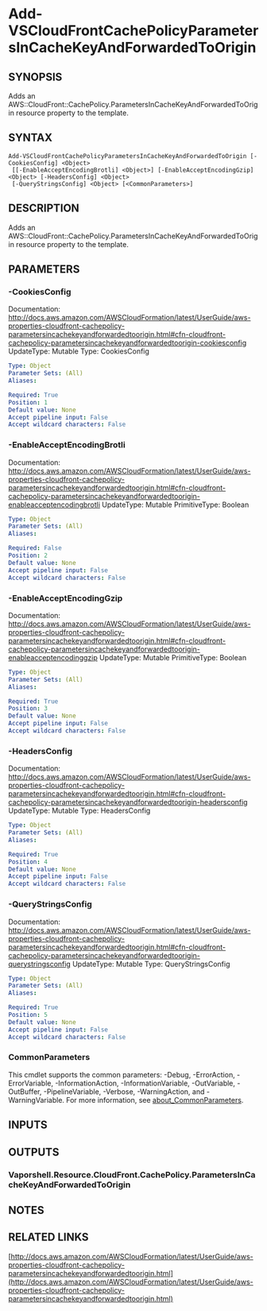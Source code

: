 # Add-VSCloudFrontCachePolicyParametersInCacheKeyAndForwardedToOrigin

## SYNOPSIS
Adds an AWS::CloudFront::CachePolicy.ParametersInCacheKeyAndForwardedToOrigin resource property to the template.

## SYNTAX

```
Add-VSCloudFrontCachePolicyParametersInCacheKeyAndForwardedToOrigin [-CookiesConfig] <Object>
 [[-EnableAcceptEncodingBrotli] <Object>] [-EnableAcceptEncodingGzip] <Object> [-HeadersConfig] <Object>
 [-QueryStringsConfig] <Object> [<CommonParameters>]
```

## DESCRIPTION
Adds an AWS::CloudFront::CachePolicy.ParametersInCacheKeyAndForwardedToOrigin resource property to the template.

## PARAMETERS

### -CookiesConfig
Documentation: http://docs.aws.amazon.com/AWSCloudFormation/latest/UserGuide/aws-properties-cloudfront-cachepolicy-parametersincachekeyandforwardedtoorigin.html#cfn-cloudfront-cachepolicy-parametersincachekeyandforwardedtoorigin-cookiesconfig
UpdateType: Mutable
Type: CookiesConfig

```yaml
Type: Object
Parameter Sets: (All)
Aliases:

Required: True
Position: 1
Default value: None
Accept pipeline input: False
Accept wildcard characters: False
```

### -EnableAcceptEncodingBrotli
Documentation: http://docs.aws.amazon.com/AWSCloudFormation/latest/UserGuide/aws-properties-cloudfront-cachepolicy-parametersincachekeyandforwardedtoorigin.html#cfn-cloudfront-cachepolicy-parametersincachekeyandforwardedtoorigin-enableacceptencodingbrotli
UpdateType: Mutable
PrimitiveType: Boolean

```yaml
Type: Object
Parameter Sets: (All)
Aliases:

Required: False
Position: 2
Default value: None
Accept pipeline input: False
Accept wildcard characters: False
```

### -EnableAcceptEncodingGzip
Documentation: http://docs.aws.amazon.com/AWSCloudFormation/latest/UserGuide/aws-properties-cloudfront-cachepolicy-parametersincachekeyandforwardedtoorigin.html#cfn-cloudfront-cachepolicy-parametersincachekeyandforwardedtoorigin-enableacceptencodinggzip
UpdateType: Mutable
PrimitiveType: Boolean

```yaml
Type: Object
Parameter Sets: (All)
Aliases:

Required: True
Position: 3
Default value: None
Accept pipeline input: False
Accept wildcard characters: False
```

### -HeadersConfig
Documentation: http://docs.aws.amazon.com/AWSCloudFormation/latest/UserGuide/aws-properties-cloudfront-cachepolicy-parametersincachekeyandforwardedtoorigin.html#cfn-cloudfront-cachepolicy-parametersincachekeyandforwardedtoorigin-headersconfig
UpdateType: Mutable
Type: HeadersConfig

```yaml
Type: Object
Parameter Sets: (All)
Aliases:

Required: True
Position: 4
Default value: None
Accept pipeline input: False
Accept wildcard characters: False
```

### -QueryStringsConfig
Documentation: http://docs.aws.amazon.com/AWSCloudFormation/latest/UserGuide/aws-properties-cloudfront-cachepolicy-parametersincachekeyandforwardedtoorigin.html#cfn-cloudfront-cachepolicy-parametersincachekeyandforwardedtoorigin-querystringsconfig
UpdateType: Mutable
Type: QueryStringsConfig

```yaml
Type: Object
Parameter Sets: (All)
Aliases:

Required: True
Position: 5
Default value: None
Accept pipeline input: False
Accept wildcard characters: False
```

### CommonParameters
This cmdlet supports the common parameters: -Debug, -ErrorAction, -ErrorVariable, -InformationAction, -InformationVariable, -OutVariable, -OutBuffer, -PipelineVariable, -Verbose, -WarningAction, and -WarningVariable. For more information, see [about_CommonParameters](http://go.microsoft.com/fwlink/?LinkID=113216).

## INPUTS

## OUTPUTS

### Vaporshell.Resource.CloudFront.CachePolicy.ParametersInCacheKeyAndForwardedToOrigin
## NOTES

## RELATED LINKS

[http://docs.aws.amazon.com/AWSCloudFormation/latest/UserGuide/aws-properties-cloudfront-cachepolicy-parametersincachekeyandforwardedtoorigin.html](http://docs.aws.amazon.com/AWSCloudFormation/latest/UserGuide/aws-properties-cloudfront-cachepolicy-parametersincachekeyandforwardedtoorigin.html)

